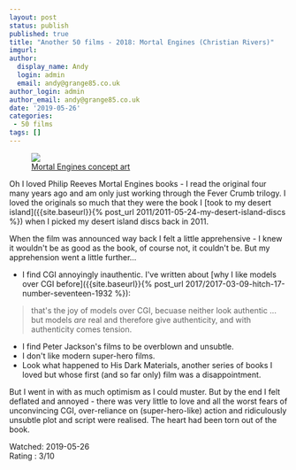 ```yaml
---
layout: post
status: publish
published: true
title: "Another 50 films - 2018: Mortal Engines (Christian Rivers)"
imgurl: 
author:
  display_name: Andy
  login: admin
  email: andy@grange85.co.uk
author_login: admin
author_email: andy@grange85.co.uk
date: '2019-05-26'
categories:
 - 50 films
tags: []
---
```

<figure><img src="{{site.baseurl}}/images/mortal-engines-concept-art-large.jpg" class="img-responsive" /><figcaption><a href="https://www.facebook.com/PeterJacksonNZ/photos/a.10150706901711558.451360.141884481557/10155069591781558/?type=3&theater">Mortal Engines concept art</a></figcaption></figure>


Oh I loved Philip Reeves Mortal Engines books - I read the original four many years ago and am only just working through the Fever Crumb trilogy. I loved the originals so much that they were the book I [took to my desert island]({{site.baseurl}}{% post_url 2011/2011-05-24-my-desert-island-discs %}) when I picked my desert island discs back in 2011.

When the film was announced way back I felt a little apprehensive - I knew it wouldn't be as good as the book, of course not, it couldn't be. But my apprehension went a little further&hellip;

- I find CGI annoyingly inauthentic. I've written about [why I like models over CGI before]({{site.baseurl}}{% post_url 2017/2017-03-09-hitch-17-number-seventeen-1932 %}):
> that's the joy of models over CGI, becuase neither look authentic ... but models *are* real and therefore give authenticity, and with authenticity comes tension.
- I find Peter Jackson's films to be overblown and unsubtle.
- I don't like modern super-hero films.
- Look what happened to His Dark Materials, another series of books I loved but whose first (and so far only) film was a disappointment.

But I went in with as much optimism as I could muster. But by the end I felt deflated and annoyed - there was very little to love and all the worst fears of unconvincing CGI, over-reliance on (super-hero-like) action and ridiculously unsubtle plot and script were realised. The heart had been torn out of the book.

Watched: 2019-05-26  
Rating : 3/10